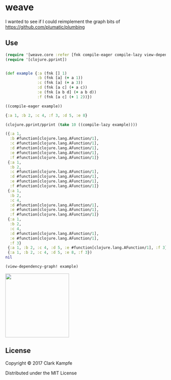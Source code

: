 # weave

I wanted to see if I could reimplement the graph bits of https://github.com/plumatic/plumbing


## Use

```clojure
(require '[weave.core :refer [fnk compile-eager compile-lazy view-dependency-graph!]])
(require '[clojure.pprint])


(def example {:a (fnk [] 1)
              :b (fnk [a] (+ a 1))
              :c (fnk [a] (+ a 3))
              :d (fnk [a c] (+ a c))
              :e (fnk [a b d] (+ a b d))
              :f (fnk [a c] (+ 1 2))})

((compile-eager example))

{:a 1, :b 2, :c 4, :f 3, :d 5, :e 8}

(clojure.pprint/pprint (take 10 ((compile-lazy example))))

({:a 1,
  :b #function[clojure.lang.AFunction/1],
  :c #function[clojure.lang.AFunction/1],
  :d #function[clojure.lang.AFunction/1],
  :e #function[clojure.lang.AFunction/1],
  :f #function[clojure.lang.AFunction/1]}
 {:a 1,
  :b 2,
  :c #function[clojure.lang.AFunction/1],
  :d #function[clojure.lang.AFunction/1],
  :e #function[clojure.lang.AFunction/1],
  :f #function[clojure.lang.AFunction/1]}
 {:a 1,
  :b 2,
  :c 4,
  :d #function[clojure.lang.AFunction/1],
  :e #function[clojure.lang.AFunction/1],
  :f #function[clojure.lang.AFunction/1]}
 {:a 1,
  :b 2,
  :c 4,
  :d #function[clojure.lang.AFunction/1],
  :e #function[clojure.lang.AFunction/1],
  :f 3}
 {:a 1, :b 2, :c 4, :d 5, :e #function[clojure.lang.AFunction/1], :f 3}
 {:a 1, :b 2, :c 4, :d 5, :e 8, :f 3})
nil

(view-dependency-graph! example)
```
<img src="http://i.imgur.com/UkNjS8d.png" width="200">

## License

Copyright © 2017 Clark Kampfe

Distributed under the MIT License
